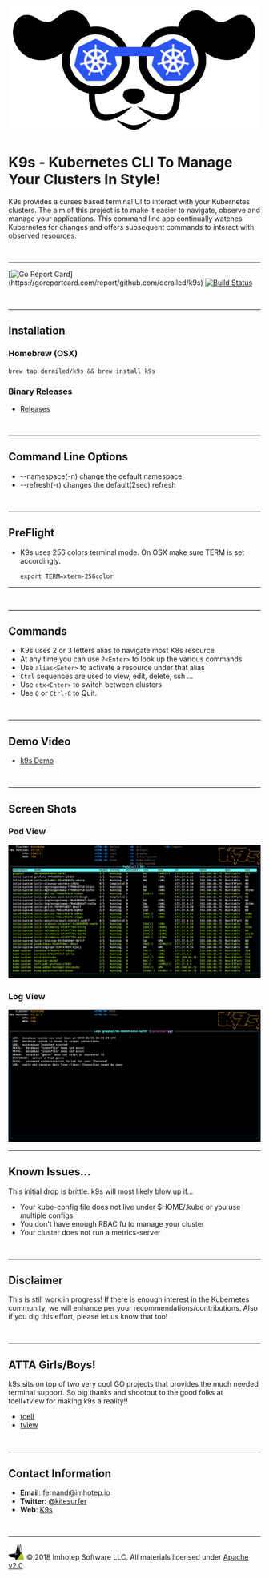 <img src="assets/k9s.png">

# K9s - Kubernetes CLI To Manage Your Clusters In Style!

K9s provides a curses based terminal UI to interact with your Kubernetes clusters.
The aim of this project is to make it easier to navigate, observe and manage
your applications. This command line app continually watches Kubernetes
for changes and offers subsequent commands to interact with observed resources.


<br/>

---

[![Go Report Card](https://goreportcard.com/badge/github.com/derailed/k9s?)](https://goreportcard.com/report/github.com/derailed/k9s)
[![Build Status](https://travis-ci.com/derailed/k9s.svg?branch=master)](https://travis-ci.com/derailed/k9s)

<br/>

---
## Installation

### Homebrew (OSX)

```shell
brew tap derailed/k9s && brew install k9s
```

### Binary Releases

- [Releases](https://github.com/derailed/k9s/releases)


<br/>

---
## Command Line Options

* --namespace(-n) change the default namespace
* --refresh(-r) changes the default(2sec) refresh

<br/>

---
## PreFlight

* K9s uses 256 colors terminal mode. On OSX make sure TERM is set accordingly.

    ```shell
    export TERM=xterm-256color
    ```

---
<br/>

---
## Commands

+ K9s uses 2 or 3 letters alias to navigate most K8s resource
+ At any time you can use `?<Enter>` to look up the various commands
+ Use `alias<Enter>` to activate a resource under that alias
+ `Ctrl` sequences are used to view, edit, delete, ssh ...
+ Use `ctx<Enter>` to switch between clusters
+ Use `Q` or `Ctrl-C` to Quit.

<br/>

---
## Demo Video

+ [k9s Demo](https://youtu.be/k7zseUhaXeU)


<br/>

---
## Screen Shots

### Pod View

<img src="assets/screen_3.png">

### Log View

<img src="assets/screen_4.png">

<br/>

---
## Known Issues...

This initial drop is brittle. k9s will most likely blow up if...

+ Your kube-config file does not live under $HOME/.kube or you use multiple configs
+ You don't have enough RBAC fu to manage your cluster
+ Your cluster does not run a metrics-server

<br/>

---
## Disclaimer

This is still work in progress! If there is enough interest in the Kubernetes
community, we will enhance per your recommendations/contributions. Also if you
dig this effort, please let us know that too!

<br/>

---
## ATTA Girls/Boys!

k9s sits on top of two very cool GO projects that provides the much needed terminal
support. So big thanks and shootout to the good folks at tcell+tview for
making k9s a reality!!

+ [tcell](https://github.com/gdamore/tcell)
+ [tview](https://github.com/rivo/tview)


<br/>

---
## Contact Information

+ **Email**:   fernand@imhotep.io
+ **Twitter**: [@kitesurfer](https://twitter.com/kitesurfer?lang=en)
+ **Web**:  [K9s](https://k9ss.io)

<br/>

---
<img src="assets/imhotep_logo.png" width="32" height="auto"/> © 2018 Imhotep Software LLC.
All materials licensed under [Apache v2.0](http://www.apache.org/licenses/LICENSE-2.0)